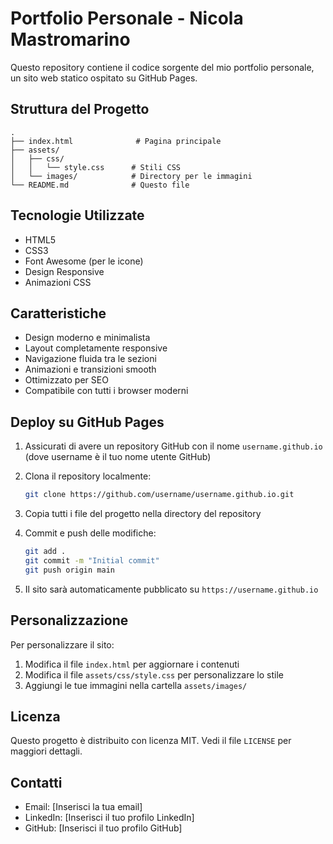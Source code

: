 # Portfolio Personale - Nicola Mastromarino

Questo repository contiene il codice sorgente del mio portfolio personale, un sito web statico ospitato su GitHub Pages.

## Struttura del Progetto

```
.
├── index.html              # Pagina principale
├── assets/
│   ├── css/
│   │   └── style.css      # Stili CSS
│   └── images/            # Directory per le immagini
└── README.md              # Questo file
```

## Tecnologie Utilizzate

- HTML5
- CSS3
- Font Awesome (per le icone)
- Design Responsive
- Animazioni CSS

## Caratteristiche

- Design moderno e minimalista
- Layout completamente responsive
- Navigazione fluida tra le sezioni
- Animazioni e transizioni smooth
- Ottimizzato per SEO
- Compatibile con tutti i browser moderni

## Deploy su GitHub Pages

1. Assicurati di avere un repository GitHub con il nome `username.github.io` (dove username è il tuo nome utente GitHub)
2. Clona il repository localmente:

   ```bash
   git clone https://github.com/username/username.github.io.git
   ```

3. Copia tutti i file del progetto nella directory del repository
4. Commit e push delle modifiche:

   ```bash
   git add .
   git commit -m "Initial commit"
   git push origin main
   ```

5. Il sito sarà automaticamente pubblicato su `https://username.github.io`

## Personalizzazione

Per personalizzare il sito:

1. Modifica il file `index.html` per aggiornare i contenuti
2. Modifica il file `assets/css/style.css` per personalizzare lo stile
3. Aggiungi le tue immagini nella cartella `assets/images/`

## Licenza

Questo progetto è distribuito con licenza MIT. Vedi il file `LICENSE` per maggiori dettagli.

## Contatti

- Email: [Inserisci la tua email]
- LinkedIn: [Inserisci il tuo profilo LinkedIn]
- GitHub: [Inserisci il tuo profilo GitHub]

